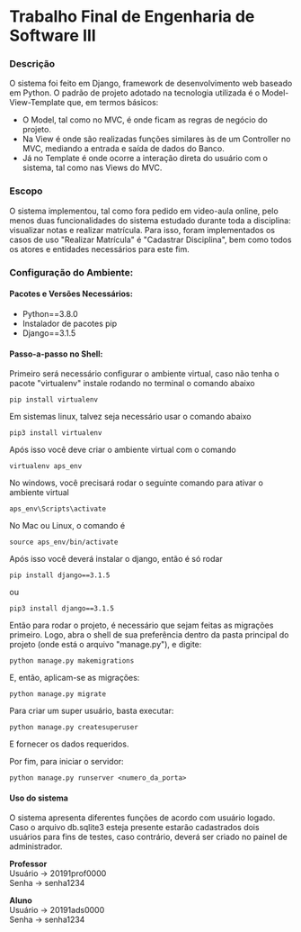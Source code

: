 # Trabalho Final de Engenharia de Software III

### Descrição
  O sistema foi feito em Django, framework de desenvolvimento web baseado em Python. O padrão de projeto adotado na tecnologia utilizada é o Model-View-Template que, em termos básicos:
  - O Model, tal como no MVC, é onde ficam as regras de negócio do projeto. 
  - Na View é onde são realizadas funções similares às de um Controller no MVC, mediando a entrada e saída de dados do Banco. 
  - Já no Template é onde ocorre a interação direta do usuário com o sistema, tal como nas Views do MVC.

### Escopo
  O sistema implementou, tal como fora pedido em video-aula online, pelo menos duas funcionalidades do sistema estudado durante toda a disciplina: visualizar notas e realizar matrícula. Para isso, foram implementados os casos de uso "Realizar Matrícula" é "Cadastrar Disciplina", bem como todos os atores e entidades necessários para este fim.
  
### Configuração do Ambiente: 
#### Pacotes e Versões Necessários:
- Python==3.8.0
- Instalador de pacotes pip
- Django==3.1.5

#### Passo-a-passo no Shell:
Primeiro será necessário configurar o ambiente virtual, caso não tenha o pacote "virtualenv" instale rodando no terminal o comando abaixo
```
pip install virtualenv
```
Em sistemas linux, talvez seja necessário usar o comando abaixo
```
pip3 install virtualenv
```
Após isso você deve criar o ambiente virtual com o comando
```
virtualenv aps_env
```
No windows, você precisará rodar o seguinte comando para ativar o ambiente virtual
```
aps_env\Scripts\activate
```
No Mac ou Linux, o comando é
```
source aps_env/bin/activate
```
Após isso você deverá instalar o django, então é só rodar
```
pip install django==3.1.5
```
ou
```
pip3 install django==3.1.5
```

Então para rodar o projeto, é necessário que sejam feitas as migrações primeiro. Logo, abra o shell de sua preferência dentro da pasta principal do projeto (onde está o arquivo "manage.py"), e digite:
```
python manage.py makemigrations
```

E, então, aplicam-se as migrações:
```
python manage.py migrate
```

Para criar um super usuário, basta executar:
```
python manage.py createsuperuser
```

E fornecer os dados requeridos.

Por fim, para iniciar o servidor:
```
python manage.py runserver <numero_da_porta>
```

#### Uso do sistema 
O sistema apresenta diferentes funções de acordo com usuário logado. Caso o arquivo db.sqlite3 esteja presente estarão cadastrados dois usuários para fins de testes,
caso contrário, deverá ser criado no painel de administrador.

<strong>Professor</strong><br>
Usuário -> 20191prof0000 <br>
Senha -> senha1234<br>

<strong>Aluno</strong><br>
Usuário -> 20191ads0000 <br>
Senha -> senha1234<br>